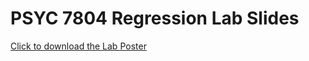 # PSYC 7804 Regression Lab Slides


[Click to download the Lab Poster](https://github.com/quinix45/PSYC-7804-Regression-Lab-Slides/raw/main/Poster/Regression%20Lab%20Poster.pdf)
